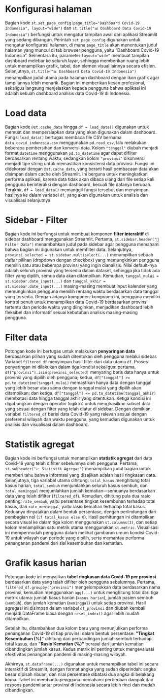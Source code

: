 # Konfigurasi halaman
Bagian kode `st.set_page_config(page_title="Dashboard Covid-19 Indonesia", layout="wide")` dan `st.title("📊 Dashboard Data Covid-19 Indonesia")` berfungsi untuk mengatur tampilan awal dari aplikasi Streamlit yang sedang dibangun. Perintah `set_page_config` digunakan untuk mengatur konfigurasi halaman, di mana `page_title` akan menentukan judul halaman yang muncul di tab browser pengguna, yaitu “Dashboard Covid-19 Indonesia”. Sementara itu, parameter `layout="wide"` membuat tampilan dashboard melebar ke seluruh layar, sehingga memberikan ruang lebih untuk menampilkan grafik, tabel, dan elemen visual lainnya secara efisien. Selanjutnya, `st.title("📊 Dashboard Data Covid-19 Indonesia")` menampilkan judul utama pada halaman dashboard dengan ikon grafik agar tampilannya lebih menarik. Bagian ini memberikan kesan profesional, sekaligus langsung menjelaskan kepada pengguna bahwa aplikasi ini adalah sebuah dashboard analisis data Covid-19 di Indonesia.
# Load data
Bagian kode `@st.cache_data` hingga `df = load_data()` digunakan untuk memuat dan mempersiapkan data yang akan digunakan dalam dashboard. Fungsi `load_data()` bertugas membaca file CSV bernama `data_covid_indonesia.csv` menggunakan `pd.read_csv`, lalu melakukan beberapa pembersihan dan konversi data. Kolom `"tanggal"` diubah menjadi format `datetime` menggunakan `pd.to_datetime` agar dapat difilter berdasarkan rentang waktu, sedangkan kolom `"provinsi"` dikonversi menjadi tipe string untuk memastikan konsistensi data provinsi. Fungsi ini didekorasi dengan `@st.cache_data`, yang berarti hasil pembacaan data akan disimpan dalam cache oleh Streamlit. Ini berguna untuk meningkatkan performa aplikasi, karena data tidak akan dibaca ulang dari file setiap kali pengguna berinteraksi dengan dashboard, kecuali file datanya berubah. Terakhir, `df = load_data()` memanggil fungsi tersebut dan menyimpan hasilnya ke dalam variabel `df`, yang akan digunakan untuk analisis dan visualisasi selanjutnya.
# Sidebar - Filter
Bagian kode ini berfungsi untuk membuat komponen **filter interaktif** di sidebar dashboard menggunakan Streamlit. Pertama, `st.sidebar.header("🔎 Filter Data")` menambahkan judul pada sidebar agar pengguna memahami bahwa bagian ini digunakan untuk memfilter data. Selanjutnya, `provinsi_selected = st.sidebar.multiselect(...)` menampilkan sebuah daftar pilihan (dropdown dengan checkbox) yang memungkinkan pengguna memilih satu atau beberapa provinsi yang ingin dianalisis. Nilai default-nya adalah seluruh provinsi yang tersedia dalam dataset, sehingga jika tidak ada filter yang dipilih, semua data akan ditampilkan. Kemudian, `tanggal_mulai = st.sidebar.date_input(...)` dan `tanggal_akhir = st.sidebar.date_input(...)` masing-masing membuat input kalender yang memungkinkan pengguna memilih rentang waktu berdasarkan data tanggal yang tersedia. Dengan adanya komponen-komponen ini, pengguna memiliki kontrol penuh untuk menampilkan data Covid-19 berdasarkan provinsi tertentu dan periode waktu yang diinginkan, menjadikan dashboard lebih fleksibel dan informatif sesuai kebutuhan analisis masing-masing pengguna.
# Filter data
Potongan kode ini bertugas untuk melakukan **penyaringan data** berdasarkan pilihan yang sudah ditentukan oleh pengguna melalui sidebar. Variabel `filtered_df` menyimpan hasil filter dari data utama `df`. Proses penyaringan ini dilakukan dalam tiga kondisi sekaligus: pertama, `df["provinsi"].isin(provinsi_selected)` menyaring baris data hanya untuk provinsi yang dipilih oleh pengguna; kedua, `df["tanggal"] >= pd.to_datetime(tanggal_mulai)` memastikan hanya data dengan tanggal yang lebih besar atau sama dengan tanggal mulai yang dipilih akan ditampilkan; dan ketiga, `df["tanggal"] <= pd.to_datetime(tanggal_akhir)` membatasi data hingga tanggal akhir yang ditentukan. Ketiga kondisi ini digabungkan dengan operator logika `&` untuk menghasilkan subset data yang sesuai dengan filter yang telah diatur di sidebar. Dengan demikian, variabel `filtered_df` berisi data Covid-19 yang relevan sesuai dengan preferensi wilayah dan waktu pengguna, yang kemudian digunakan untuk analisis dan visualisasi dalam dashboard.
# Statistik agregat
Bagian kode ini berfungsi untuk menampilkan **statistik agregat** dari data Covid-19 yang telah difilter sebelumnya oleh pengguna. Pertama, `st.subheader("📈 Statistik Agregat")` menampilkan judul bagian untuk memberi tahu bahwa informasi yang disajikan adalah hasil ringkasan data. Selanjutnya, tiga variabel utama dihitung: `total_kasus` menghitung total kasus harian, `total_sembuh` menjumlahkan seluruh kasus sembuh, dan `total_meninggal` menjumlahkan jumlah kematian—semuanya berdasarkan data yang telah difilter (`filtered_df`). Kemudian, dihitung pula dua rasio penting: `rate_sembuh`, yaitu persentase tingkat kesembuhan terhadap total kasus, dan `rate_meninggal`, yaitu rasio kematian terhadap total kasus. Keduanya dinyatakan dalam bentuk persentase, dengan perlindungan dari pembagian nol (`if total_kasus else 0`). Hasil perhitungan ini ditampilkan secara visual ke dalam tiga kolom menggunakan `st.columns(3)`, dan setiap kolom menampilkan satu metrik utama menggunakan `st.metric`. Visualisasi ini mempermudah pengguna dalam melihat gambaran umum kondisi Covid-19 untuk wilayah dan periode yang dipilih, serta memantau performa penanganan pandemi dari sisi kesembuhan dan kematian.
# Grafik kasus harian
Potongan kode ini menyajikan **tabel ringkasan data Covid-19 per provinsi** berdasarkan data yang telah difilter oleh pengguna sebelumnya. Pertama, `filtered_df.groupby("provinsi")` mengelompokkan data berdasarkan nama provinsi, kemudian menggunakan `agg(...)` untuk menghitung total dari tiga metrik utama: jumlah kasus harian (`kasus_harian`), jumlah pasien sembuh (`sembuh`), dan jumlah kematian (`meninggal`) untuk setiap provinsi. Hasil agregasi ini disimpan dalam variabel `df_provinsi` dan diubah kembali menjadi DataFrame biasa dengan `reset_index()` agar lebih mudah ditampilkan.

Setelah itu, ditambahkan dua kolom baru yang menunjukkan performa penanganan Covid-19 di tiap provinsi dalam bentuk persentase: **"Tingkat Kesembuhan (%)"** dihitung dari perbandingan jumlah sembuh terhadap total kasus, dan **"Rasio Kematian (%)"** berasal dari jumlah kematian dibandingkan jumlah kasus. Kedua metrik ini penting untuk mengevaluasi efektivitas penanganan pandemi di masing-masing wilayah.

Akhirnya, `st.dataframe(...)` digunakan untuk menampilkan tabel ini secara interaktif di Streamlit, dengan format angka yang sudah diperindah: angka besar dipisah ribuan, dan nilai persentase dibatasi dua angka di belakang koma. Tabel ini membantu pengguna memahami perbedaan dampak dan respons pandemi antar provinsi di Indonesia secara lebih rinci dan mudah dibandingkan.
